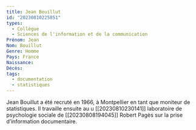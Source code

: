 ```yaml
---
title: Jean Bouillut 
id: "20230810225851"
types:
  - Collègue
  - Sciences de l'information et de la communication
Prénom: Jean
Nom: Bouillut
Genre: Homme
Pays: France
Naissance: 
Décès: 
tags:
  - documentation
  - statistiques
---
```


Jean Bouillut a été recruté en 1966, à Montpellier en tant que moniteur de statistiques. Il travaille ensuite au u [[20230810230141]] laboratoire de psychologie sociale de [[20230808194045]] Robert Pagès  sur la prise d’information documentaire.  